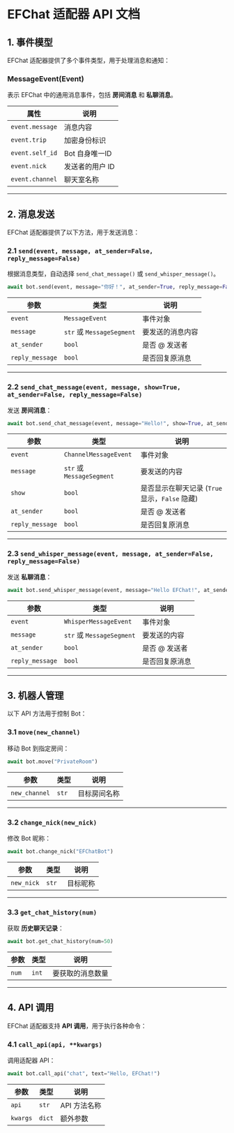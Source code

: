 # **EFChat 适配器 API 文档**

## **1. 事件模型**
EFChat 适配器提供了多个事件类型，用于处理消息和通知：

### **MessageEvent(Event)**
表示 EFChat 中的通用消息事件，包括 **房间消息** 和 **私聊消息**。

| 属性          | 说明 |
|--------------|----------------|
| `event.message` | 消息内容 |
| `event.trip` | 加密身份标识 |
| `event.self_id` | Bot 自身唯一ID |
| `event.nick` | 发送者的用户 ID |
| `event.channel` | 聊天室名称 |

---

## **2. 消息发送**
EFChat 适配器提供了以下方法，用于发送消息：

### **2.1 `send(event, message, at_sender=False, reply_message=False)`**
根据消息类型，自动选择 `send_chat_message()` 或 `send_whisper_message()`。

```python
await bot.send(event, message="你好！", at_sender=True, reply_message=False)
```

| 参数            | 类型 | 说明 |
|---------------|------|------|
| `event`       | `MessageEvent` | 事件对象 |
| `message`     | `str` 或 `MessageSegment` | 要发送的消息内容 |
| `at_sender`   | `bool` | 是否 @ 发送者 |
| `reply_message` | `bool` | 是否回复原消息 |

---

### **2.2 `send_chat_message(event, message, show=True, at_sender=False, reply_message=False)`**
发送 **房间消息**：

```python
await bot.send_chat_message(event, message="Hello!", show=True, at_sender=False, reply_message=False)
```

| 参数        | 类型 | 说明 |
|------------|------|------|
| `event`    | `ChannelMessageEvent` | 事件对象 |
| `message`  | `str` 或 `MessageSegment` | 要发送的内容 |
| `show`     | `bool` | 是否显示在聊天记录 (`True` 显示，`False` 隐藏) |
| `at_sender` | `bool` | 是否 @ 发送者 |
| `reply_message` | `bool` | 是否回复原消息 |

---

### **2.3 `send_whisper_message(event, message, at_sender=False, reply_message=False)`**
发送 **私聊消息**：

```python
await bot.send_whisper_message(event, message="Hello EFChat!", at_sender=False, reply_message=False)
```

| 参数        | 类型 | 说明 |
|------------|------|------|
| `event`    | `WhisperMessageEvent` | 事件对象 |
| `message`  | `str` 或 `MessageSegment` | 要发送的内容 |
| `at_sender` | `bool` | 是否 @ 发送者 |
| `reply_message` | `bool` | 是否回复原消息 |

---

## **3. 机器人管理**
以下 API 方法用于控制 Bot：

### **3.1 `move(new_channel)`**
移动 Bot 到指定房间：
```python
await bot.move("PrivateRoom")
```

| 参数 | 类型 | 说明 |
|------|------|------|
| `new_channel` | `str` | 目标房间名称 |

---

### **3.2 `change_nick(new_nick)`**
修改 Bot 昵称：
```python
await bot.change_nick("EFChatBot")
```

| 参数 | 类型 | 说明 |
|------|------|------|
| `new_nick` | `str` | 目标昵称 |

---

### **3.3 `get_chat_history(num)`**
获取 **历史聊天记录**：
```python
await bot.get_chat_history(num=50)
```

| 参数 | 类型 | 说明 |
|------|------|------|
| `num` | `int` | 要获取的消息数量 |

---

## **4. API 调用**
EFChat 适配器支持 **API 调用**，用于执行各种命令：

### **4.1 `call_api(api, **kwargs)`**
调用适配器 API：
```python
await bot.call_api("chat", text="Hello, EFChat!")
```

| 参数 | 类型 | 说明 |
|------|------|------|
| `api` | `str` | API 方法名称 |
| `kwargs` | `dict` | 额外参数 |
